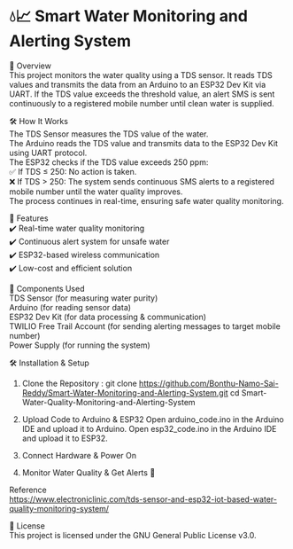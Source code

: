 # 💧📈 Smart Water Monitoring and Alerting System

📌 Overview  
This project monitors the water quality using a TDS sensor. It reads TDS values and transmits the data from an Arduino to an ESP32 Dev Kit via UART. If the TDS value exceeds the threshold value, an alert SMS is sent continuously to a registered mobile number until clean water is supplied.

🛠️ How It Works  
The TDS Sensor measures the TDS value of the water.  
The Arduino reads the TDS value and transmits data to the ESP32 Dev Kit using UART protocol.  
The ESP32 checks if the TDS value exceeds 250 ppm:  
✅ If TDS ≤ 250: No action is taken.  
❌ If TDS > 250: The system sends continuous SMS alerts to a registered mobile number until the water quality improves.  
The process continues in real-time, ensuring safe water quality monitoring.  

🚀 Features  
✔️ Real-time water quality monitoring  
✔️ Continuous alert system for unsafe water  
✔️ ESP32-based wireless communication  
✔️ Low-cost and efficient solution

🔧 Components Used  
TDS Sensor (for measuring water purity)  
Arduino (for reading sensor data)  
ESP32 Dev Kit (for data processing & communication)  
TWILIO Free Trail Account (for sending alerting messages to target mobile number)  
Power Supply (for running the system)

🛠️ Installation & Setup
1) Clone the Repository : git clone https://github.com/Bonthu-Namo-Sai-Reddy/Smart-Water-Monitoring-and-Alerting-System.git
cd Smart-Water-Quality-Monitoring-and-Alerting-System

3) Upload Code to Arduino & ESP32
Open arduino_code.ino in the Arduino IDE and upload it to Arduino.
Open esp32_code.ino in the Arduino IDE and upload it to ESP32.

4) Connect Hardware & Power On

5) Monitor Water Quality & Get Alerts 🚨

Reference  
https://www.electroniclinic.com/tds-sensor-and-esp32-iot-based-water-quality-monitoring-system/

📜 License  
This project is licensed under the GNU General Public License v3.0.
